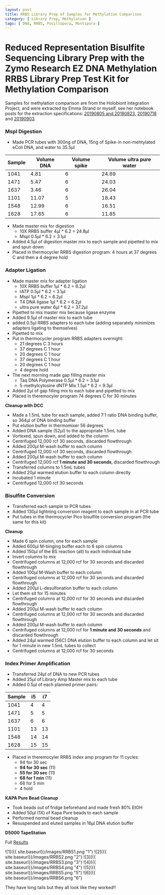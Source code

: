 ```yaml
---
layout: post
title: RRBS Library Prep of Samples for Methylation Comparison
category: [ Library Prep, Methylation ]
tags: [ DNA, RRBS, Pocillopora, Montipora ]
---
```


# Reduced Representation Bisulfite Sequencing Library Prep with the Zymo Research EZ DNA Methylation RRBS Library Prep Test Kit for Methylation Comparison

Samples for methylation comparison are from the Holobiont Integration Project, and were extracted by Emma Strand or myself, see her notebook posts for the extraction specifications: [20190805 and 20180823](https://emmastrand.github.io/EmmaStrand_Notebook/Holobiont-Integration-August-DNA-RNA-Extractions/), [20190718](https://emmastrand.github.io/EmmaStrand_Notebook/Holobiont-Integration-July-DNA-RNA-Extractions/) and [20190903](https://emmastrand.github.io/EmmaStrand_Notebook/Holobiont-Integration-September-DNA-RNA-Extractions/).

### MspI Digestion

- Made PCR tubes with 300ng of DNA, 15ng of Spike-in non-mehtylated eColi DNA, and water to 35.5µl

|Sample|Volume DNA|Volume spike|Volume ultra pure water|
|---|----|---|---|
|1041|4.81|6|24.69|
|1471|5.47|6|24.03|
|1637|3.46|6|26.04|
|1101|11.07|5|18.43|
|1548|12.99|6|16.51|
|1628|17.65|6|11.85|

- Made master mix for digestion
  - 10X RRBS buffer 4µl * 6.2 = 24.8µl
  - MspI 0.5µl * 6.2 = 3.1µl
- Added 4.5µl of digestion master mix to each sample and pipetted to mix and spun down
- Placed in thermocycler RRBS digestion program: 4 hours at 37 degrees C and then a 4 degree hold

### Adapter Ligation

- Made master mix for adapter ligation
  - 10X RRBS buffer 1µl * 6.2 = 6.2µl
  - rATP 0.5µl * 6.2 = 3.1µl
  - MspI 1µl * 6.2 = 6.2µl
  - T4 DNA ligase 1µl * 6.2 = 6.2µl
  - ultra pure water 6µl * 6.2 = 37.2µl
- Pipetted to mix master mix because ligase enzyme
- Added 9.5µl of master mix to each tube
- added 0.5µl RRBS adapters to each tube (adding separately minimizes adapters ligating to themselves)
- Pipetted to mix
- Put in thermocycler program RRBS adapters overnight:
  - 21 degrees C 3 hours
  - 37 degrees C 1 hour
  - 20 degrees C 1 hour
  - 37 degrees C 1 hour
  - 20 degrees C 1 hour
  - 4 degree hold
- The next morning made gap filling master mix
  - Taq DNA Polymerase 0.5µl * 6.2 = 3.1µl
  - 5-methylcytosine dNTP Mix 1.5µl * 6.2 = 9.3µl
- Added 2µl of gap filling mix to each tube and pipetted to mix
- Placed in theremocyler program 74 degrees C for 30 minutes

**Cleanup with DCC**
- Made a 1.5mL tube for each sample, added 7:1 ratio DNA binding buffer, so 364µl of DNA binding buffer
- Put elution buffer in thermomixer 56 degrees
- Added DNA sample (52µl) to the appropriate 1.5mL tube
- Vortexed, spun down, and added to the column
- Centrifuged 12,000 rcf 30 seconds, discarded flowthrough
- Added 200µl M-wash buffer to each column
- Centrifuged 12,000 rcf 30 seconds, discarded flowthrough
- Added 200µl M-wash buffer to each column
- Centrifuged 12,000 rcf **1 minute and 30 seconds**, discarded flowthrough
- Transferred columns to 1.5mL tubes
- Added 20µl warmed elution buffer to each column directly
- Incubated 1 minute
- Centrifuged 12,000 rcf 30 seconds

### Bisulfite Conversion

- Transferred each sample to PCR tubes
- Added 130µl lightning conversion reagent to each sample in at PCR tube
- Put tubes in the thermocycler Pico bisulfite conversion program (the same for this kit)

**Cleanup**

- Made 6 spin column, one for each sample
- Added 600µl M-binging buffer each to 6 spin columns
- Added 150µl of the BS reaction (all) to each individual tube
- Invert columns to mix
- Centrifuged columns at 12,000 rcf for 30 seconds and discarded flowthrough
- Added 100µl M-Wash buffer to each column
- Centrifuged columns at 12,000 rcf for 30 seconds and discarded flowthrough
- Added 200µl L-desulfonation buffer to each column
- Let them sit for 15 minutes
- Centrifuged columns at 12,000 rcf for 30 seconds and discarded flowthrough
- Added 200µl M-wash buffer to each column
- Centrifuged columns at 12,000 rcf for 30 seconds and discarded flowthrough
- Added 200µl M-wash buffer to each column
- Centrifuged columns at 12,000 rcf for **1 minute and 30 seconds** and discarded flowthrough
- Added 24µl warmed (56C) DNA elution buffer to each column and let sit for 1 minute in new 1.5mL tubes to collect
- Centrifuged columns at 12,000 rcf for 30 seconds

### Index Primer Amplification

- Transferred 24µl of DNA to new PCR tubes
- Added 25µl of Library Amp Master mix to each tube
- Added 0.5µl of each planned primer pairs:

|Sample| i5 | i7 |
|---|---|---|
|1041| 4| 4|
|1471| 5|5 |
|1637|6|6|
|1101|13|13|
|1548|14|14|
|1628|15|15|

- Placed in theremocyler RRBS index amp program for 11 cycles:
  - 94 for 30 sec
  - **94 for 30 sec** (11)
  - **55 for 30 sec** (11)
  - **68 for 1 min** (11)
  - 68 for 5 min
  - 4 hold

**KAPA Pure Bead Cleanup**
- Took beads out of fridge beforehand and made fresh 80% EtOH
- Added 50µl (1X) of Kapa Pure beads to each sample
- Performed normal bead cleanup
- Resuspended and eluted samples in 16µl DNA elution buffer

**D5000 TapeStation**

Full [Results](https://github.com/meschedl/MESPutnam_Open_Lab_Notebook/blob/master/tapestation_pdfs/2019-10-24%20-%2015.15.38.pdf)

![1]({{ site.baseurl}}/images/RRBS1.png "1")
![2]({{ site.baseurl}}/images/RRBS2.png "2")
![3]({{ site.baseurl}}/images/RRBS3.png "3")
![4]({{ site.baseurl}}/images/RRBS4.png "4")
![5]({{ site.baseurl}}/images/RRBS5.png "5")
![6]({{ site.baseurl}}/images/RRBS6.png "6")

They have long tails but they all look like they worked!!
